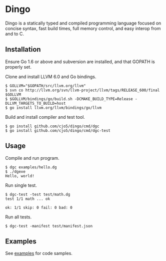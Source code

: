 # Dingo

Dingo is a statically typed and compiled programming language focused on concise syntax, fast build times, full memory control, and easy interop from and to C. 

## Installation
Ensure Go 1.6 or above and subversion are installed, and that GOPATH is properly set. 

Clone and install LLVM 6.0 and Go bindings.
```
$ GOLLVM="$GOPATH/src/llvm.org/llvm"
$ svn co http://llvm.org/svn/llvm-project/llvm/tags/RELEASE_600/final $GOLLVM
$ $GOLLVM/bindings/go/build.sh -DCMAKE_BUILD_TYPE=Release -DLLVM_TARGETS_TO_BUILD=host
$ go install llvm.org/llvm/bindings/go/llvm
```

Build and install compiler and test tool.
```
$ go install github.com/cjo5/dingo/cmd/dgc
$ go install github.com/cjo5/dingo/cmd/dgc-test
```

## Usage
Compile and run program.
```
$ dgc examples/hello.dg
$ ./dgexe
Hello, world!
```

Run single test.
```
$ dgc-test -test test/math.dg
test 1/1 math ... ok

ok: 1/1 skip: 0 fail: 0 bad: 0
```

Run all tests.
```
$ dgc-test -manifest test/manifest.json
```

## Examples
See [examples](examples) for code samples.
